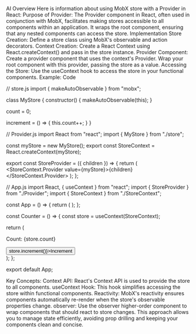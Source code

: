 AI Overview
Here is information about using MobX store with a Provider in React:
Purpose of Provider:
The Provider component in React, often used in conjunction with MobX, facilitates making stores accessible to all components within an application. It wraps the root component, ensuring that any nested components can access the store.
Implementation
Store Creation: Define a store class using MobX's observable and action decorators.
Context Creation: Create a React Context using React.createContext() and pass in the store instance.
Provider Component: Create a provider component that uses the context's Provider. Wrap your root component with this provider, passing the store as a value.
Accessing the Store: Use the useContext hook to access the store in your functional components.
Example:
Code

// store.js
import { makeAutoObservable } from "mobx";

class MyStore {
  constructor() {
    makeAutoObservable(this);
  }

  count = 0;

  increment = () => {
    this.count++;
  }
}

// Provider.js
import React from "react";
import { MyStore } from "./store";

const myStore = new MyStore();
export const StoreContext = React.createContext(myStore);

export const StoreProvider = ({ children }) => {
  return (
    <StoreContext.Provider value={myStore}>{children}</StoreContext.Provider>
  );
};

// App.js
import React, { useContext } from "react";
import { StoreProvider } from "./Provider";
import { StoreContext } from "./StoreContext";

const App = () => {
return (
<StoreProvider>
<Counter />
</StoreProvider>
);
};

const Counter = () => {
const store = useContext(StoreContext);

return (
<div>
<p>Count: {store.count}</p>
<button onClick={() => store.increment()}>Increment</button>
</div>
);
};

export default App;

Key Concepts:
Context API: React's Context API is used to provide the store to all components.
useContext Hook: This hook simplifies accessing the store within functional components.
Reactivity: MobX's reactivity ensures components automatically re-render when the store's observable properties change.
observer: Use the observer higher-order component to wrap components that should react to store changes.
This approach allows you to manage state efficiently, avoiding prop drilling and keeping your components clean and concise.
